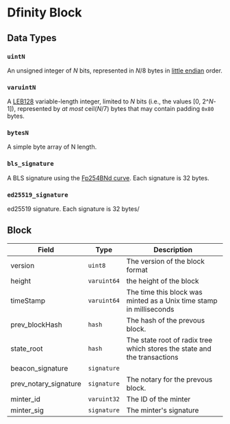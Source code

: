 #  Dfinity Block

## Data Types

### `uintN`
An unsigned integer of _N_ bits,
represented in _N_/8 bytes in [little endian](https://en.wikipedia.org/wiki/Endianness#Little-endian) order.

### `varuintN`
A [LEB128](https://en.wikipedia.org/wiki/LEB128) variable-length integer, limited to _N_ bits (i.e., the values [0, 2^_N_-1]),
represented by _at most_ ceil(_N_/7) bytes that may contain padding `0x80` bytes.

### `bytesN`
A simple byte array of N length.

### `bls_signature`
A BLS signature using the [Fp254BNd curve](https://tools.ietf.org/html/draft-kasamatsu-bncurves-02#page-21). Each signature is 32 bytes.

### `ed25519_signature`
ed25519 signature. Each signature is 32 bytes/

## Block
| Field | Type | Description |
|-------|------|-------------|
| version | `uint8` | The version of the block format |
| height | `varuint64` | the height of the block
| timeStamp | `varuint64` | The time this block was minted as a Unix time stamp in milliseconds |
| prev_blockHash | `hash` | The hash of the prevous block.|
| state_root | `hash` | The state root of radix tree which stores the state and the transactions |
| beacon_signature |`signature` ||
| prev_notary_signature |`signature` | The notary for the prevous block.|
| minter_id | `varuint32` | The ID of the minter |
| minter_sig | `signature` | The minter's signature |

